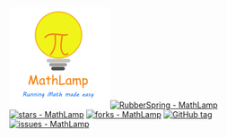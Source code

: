![MathLamp Logo](img/logo.png)[![RubberSpring - MathLamp](https://img.shields.io/static/v1?label=RubberSpring&message=MathLamp&color=blue&logo=github)](https://github.com/RubberSpring/MathLamp "Go to GitHub repo")
[![stars - MathLamp](https://img.shields.io/github/stars/RubberSpring/MathLamp?style=social)](https://github.com/RubberSpring/MathLamp)
[![forks - MathLamp](https://img.shields.io/github/forks/RubberSpring/MathLamp?style=social)](https://github.com/RubberSpring/MathLamp)
[![GitHub tag](https://img.shields.io/github/tag/RubberSpring/MathLamp?include_prereleases=&sort=semver&color=blue)](https://github.com/RubberSpring/MathLamp/releases/)
[![issues - MathLamp](https://img.shields.io/github/issues/RubberSpring/MathLamp)](https://github.com/RubberSpring/MathLamp/issues)